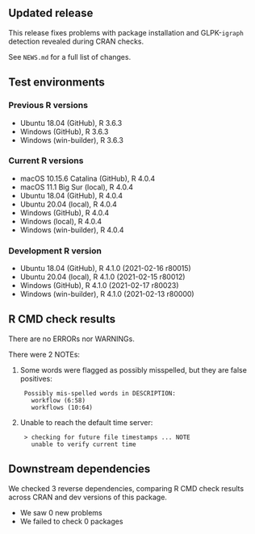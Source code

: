 ## Updated release

This release fixes problems with package installation and GLPK-`igraph` detection revealed during CRAN checks.

See `NEWS.md` for a full list of changes.

## Test environments

### Previous R versions
* Ubuntu 18.04                 (GitHub), R 3.6.3
* Windows                      (GitHub), R 3.6.3
* Windows                 (win-builder), R 3.6.3

### Current R versions
* macOS 10.15.6 Catalina       (GitHub), R 4.0.4
* macOS 11.1 Big Sur            (local), R 4.0.4
* Ubuntu 18.04                 (GitHub), R 4.0.4
* Ubuntu 20.04                  (local), R 4.0.4
* Windows                      (GitHub), R 4.0.4
* Windows                       (local), R 4.0.4
* Windows                 (win-builder), R 4.0.4

### Development R version
* Ubuntu 18.04                 (GitHub), R 4.1.0 (2021-02-16 r80015)
* Ubuntu 20.04                  (local), R 4.1.0 (2021-02-15 r80012)
* Windows                      (GitHub), R 4.1.0 (2021-02-17 r80023)
* Windows                 (win-builder), R 4.1.0 (2021-02-13 r80000)

## R CMD check results

There are no ERRORs nor WARNINGs.

There were 2 NOTEs:

1. Some words were flagged as possibly misspelled, but they are false positives:

        Possibly mis-spelled words in DESCRIPTION:
          workflow (6:58)
          workflows (10:64)

2. Unable to reach the default time server:

        > checking for future file timestamps ... NOTE
          unable to verify current time

## Downstream dependencies

We checked 3 reverse dependencies, comparing R CMD check results across CRAN and dev versions of this package.

 * We saw 0 new problems
 * We failed to check 0 packages
